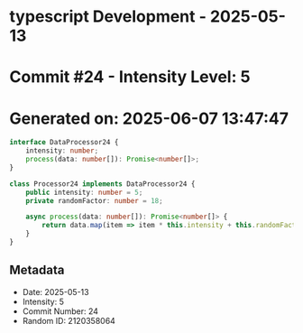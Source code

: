 ﻿# typescript Development - 2025-05-13
# Commit #24 - Intensity Level: 5
# Generated on: 2025-06-07 13:47:47
```typescript
interface DataProcessor24 {
    intensity: number;
    process(data: number[]): Promise<number[]>;
}

class Processor24 implements DataProcessor24 {
    public intensity: number = 5;
    private randomFactor: number = 18;

    async process(data: number[]): Promise<number[]> {
        return data.map(item => item * this.intensity + this.randomFactor);
    }
}
```
## Metadata
- Date: 2025-05-13
- Intensity: 5
- Commit Number: 24
- Random ID: 2120358064
